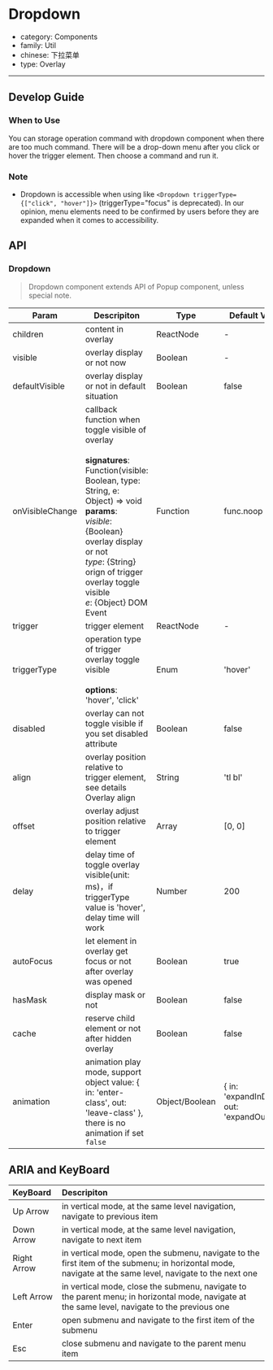 # Dropdown

-   category: Components
-   family: Util
-   chinese: 下拉菜单
-   type: Overlay

---

## Develop Guide

### When to Use

You can storage operation command with dropdown component when there are too much command. There will be a drop-down menu after you click or hover the trigger element. Then choose a command and run it.

### Note

-   Dropdown is accessible when using like `<Dropdown triggerType={["click", "hover"]}>` (triggerType="focus" is deprecated). In our opinion, menu elements need to be confirmed by users before they are expanded when it comes to accessibility.

## API

### Dropdown
> Dropdown component extends API of Popup component,  unless special note.

| Param | Descripiton  | Type  | Default Value |
| --------------- | ----------------------------------------------------------------------------------------------------------------------------------------------------------------------------------------------- | -------------- | ------------------------------------------ |
| children        | content in overlay                                                                                                                                                                                            | ReactNode      | -                                          |
| visible         | overlay display or not now                                                                                                                                                                                        | Boolean        | -                                          |
| defaultVisible  | overlay display or not in default situation                                                                                                                                                                                        | Boolean        | false                                      |
| onVisibleChange | callback function when toggle visible of overlay<br><br>**signatures**:<br>Function(visible: Boolean, type: String, e: Object) => void<br>**params**:<br>_visible_: {Boolean} overlay display or not<br>_type_: {String} orign of trigger overlay toggle visible<br>_e_: {Object} DOM Event| Function       | func.noop                                  |
| trigger         | trigger element                                                                                                                                                                                   | ReactNode      | -                                          |
| triggerType     | operation type of trigger overlay toggle visible<br><br>**options**:<br>'hover', 'click'                                                                                                                                     | Enum           | 'hover'                                    |
| disabled        | overlay can not toggle visible if you set disabled attribute                                                                                                                                                                                 | Boolean        | false                                      |
| align           | overlay position relative to trigger element, see details Overlay align                                                                  | String         | 'tl bl'                                    |
| offset          | overlay adjust position relative to trigger element                                                                                                                                                                                  | Array          | [0, 0]                                     |
| delay           | delay time of toggle overlay visible(unit: ms)，if triggerType value is 'hover', delay time will work                                                                                                        | Number         | 200                                        |
| autoFocus       | let element in overlay get focus or not after overlay was opened                                                                                                                                                                              | Boolean        | true                                       |
| hasMask         | display mask or not                                                                                                                                                                                          | Boolean        | false                                      |
| cache           | reserve child element or not after hidden overlay                                                                                                                                                                                      | Boolean        | false                                      |
| animation       | animation play mode, support object value: { in: 'enter-class', out: 'leave-class' }, there is no animation if set `false`                                                                                                                 | Object/Boolean | { in: 'expandInDown', out: 'expandOutUp' } |

## ARIA and KeyBoard

| KeyBoard          | Descripiton                              |
| :---------- | :------------------------------ |
| Up Arrow    | in vertical mode, at the same level navigation, navigate to previous item   |
| Down Arrow  | in vertical mode, at the same level navigation, navigate to next item       |
| Right Arrow | in vertical mode, open the submenu, navigate to the first item of the submenu; in horizontal mode, navigate at the same level, navigate to the next one |
| Left Arrow  | in vertical mode, close the submenu, navigate to the parent menu; in horizontal mode, navigate at the same level, navigate to the previous one   |
| Enter       | open submenu and navigate to the first item of the submenu                |
| Esc         | close submenu and navigate to the parent menu item                  |
